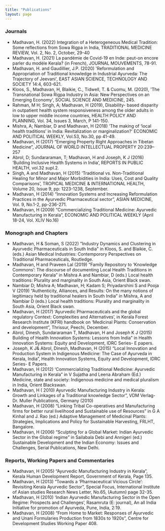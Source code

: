 ```yaml
---
title: "Publications"
layout: page
---
```


### Journals
- Madhavan, H. (2022) Integration of a Heterogeneous Medical Tradition: Some reflections from Sowa Rigpa in India, TRADITIONAL MEDICINE REVIEW, Vol. 2, No. 2, October, 29-40
- Madhavan, H. (2021) La pandémie de Covid-19 en Inde: peut-on encore parler du modèle Kerala? (in French), JOURNAL MOUVEMENTS, 78-91.
- Madhavan, H. and Gaudillier, J.P. (2020) 'Reformulation and Appropriation of Traditional knowledge in Industrial Ayurveda: The Trajectory of Jeevani', EAST ASIAN SCIENCE, TECHNOLOGY AND SOCIETY 14:4, 603-621.
- Kloos, S., Madhavan, H, Blaikie, C., Tidwell, T. & Cuomu, M. (2020), 'The Transnational Sowa Rigpa Industry in Asia: New Perspectives on an Emerging Economy', SOCIAL SCIENCE AND MEDICINE, 245.
- Rahman, M H; Singh, A; Madhavan, H (2019), Disability- based disparity in outpatient health system responsiveness among the older adults in low to upper middle income countries, HEALTH POLICY AND PLANNING, Vol. 34, Issues 3, March, P 141-150.
- Mishra, A; Nambiar, D and Madhavan, H (2018) ‘The making of ‘local health traditions’ in India: Revitalization or marginalization?’ ECONOMIC AND POLITICAL WEEKLY, Vol.53, No.30, pp 41-49.
- Madhavan, H (2017) “Emerging Property Right Approaches in Tibetan Medicine”, JOURNAL OF WORLD INTELLECTUAL PROPERTY 20:239–257
- Abrol, D; Sundararaman, T; Madhavan, H and Joseph, K J (2016) ‘Building Inclusive Health Systems in India’, REPORTS IN PUBLIC HEALTH, vol.32 supl.2.
- Singh, A and Madhavan, H (2015) ‘Traditional vs. Non-Traditional Healing for Minor and Major Morbidities in India: Uses, Cost and Quality Comparisons’, TROPICAL MEDICINE & INTERNATIONAL HEALTH, Volume 20, Issue 9, pp: 1223-1238, September.
- Madhavan, H (2014) “Innovation Systems and Increasing Reformulation Practices in the Ayurvedic Pharmaceutical sector”, ASIAN MEDICINE, Vol. 9, No.1-2, pp-236-271.
- Madhavan, H (2009) “Commercializing Traditional Medicine: Ayurvedic Manufacturing in Kerala”, ECONOMIC AND POLITICAL WEEKLY (April 18-24, Vol. XLIV No.16)

### Monograph and Chapters
- Madhavan, H & Soman, S (2022) "Industry Dynamics and Clustering in Ayurvedic Pharmaceuticals in South India" in Kloos, S. and Blaikie, C. (eds.) Asian Medical Industries: Contemporory Perspectives on Traditional Pharmaceuticals, Routledge.
- Madhavan, H and Praveen Lal (2019) “Family Repository to ‘Knowledge Commons’: The discourse of documenting Local Health Traditions in Contemporary Kerala” in Mishra A and Nambiar, D (eds.) Local health traditions: Plurality and marginality in South Asia, Orient Black swan.
- Nambiar D; Mishra A; Madhavan, H; Kadam S; Priyadarshini S and Pooja V (2019) “Authenticity, Alliances, and Results: On the many notions of legitimacy held by traditional healers in South India” in Mishra, A and Nambiar D (eds.) Local health traditions: Plurality and marginality in South Asia, Orient Black swan.
- Madhavan, H (2017) ‘Ayurvedic Pharmaceuticals and the global regulatory Context: Complexities and Alternatives’, in Kerala Forest Research Institute (KFRI) handbook on ‘Medicinal Plants: Conservation and development”, Thrissur, Peechi, December.
- Abrol, Dinesh, Sundararaman T, Madhavan, H and Joseph K J (2015) Building of Health Innovation Systems: Lessons from India” in Health Innovation Systems: Equity and Development, IDRC Series- E papers.
- Joseph, K J& Abrol, Dinesh, Madhavan, H (2015) “Local Innovation and Production System in Indigenous Medicine: The Case of Ayurveda in Kerala, India”, Health Innovation Systems, Equity and Development, IDRC Series- E Papers.
- Madhavan, H (2012) ‘Commercializing Traditional Medicine: Ayurvedic Manufacturing in Kerala” in V Sujatha and Leena Abraham (Ed.) Medicine, state and society: Indigenous medicine and medical pluralism in India, Orient Blackswan.
- Madhavan, H ( 2010) Ayurvedic Manufacturing Industry in Kerala: Growth and Linkages of a Traditional knowledge Sector”, VDM Verlag- Dr. Muller Publications, Germany (2010)
- Madhavan, H (2008) “Linking Tribal Co-operatives and Manufacturing firms for better rural livelihood and Sustainable use of Resources” in G A Kinhal and J. Rao (ed.) Adaptive Management of Medicinal Plants: Strategies, Implications and Policy for Sustainable Harvesting, FRLHT, Bangalore.
- Madhavan, H (2006) “Sculpting for a Global Market: Indian Ayurvedic Sector in the Global regime” in Sailabala Debi and Annigeri (ed.) Sustainable Development and the Indian Economy: Issues and Challenges, Serial Publications, New Delhi.

### Reports, Working Papers and Commentaries
- Madhavan, H (2005) “Ayurvedic Manufacturing Industry in Kerala”, Kerala Human Development Report, Government of Kerala, Page 135.
- Madhavan, H (2013) “Towards a ‘Pharmaceutical Vicious Circle’: Revisiting Kerala Ayurvedic Sector”, Special Focus, International Institute of Asian studies Research News Letter, No.65, (Autumn) page 32-35.
- Madhavan, H (2010) ‘Indian Ayurvedic Manufacturing Sector in the Open Regime: Prospects and Challenges’, Rasamruta (E: journal), An all India Initiative for promotion of Ayurveda, Pune, India, 2:19.
- Madhavan, H (2008) “From Home to Market: Responses of Ayurvedic and Unani Formularies Production from 1830s to 1920s”, Centre for Development Studies Working Paper 408.
